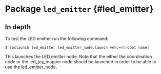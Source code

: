 # Package `led_emitter` {#led_emitter}

<move-here src='#led_emitter-autogenerated'/>

## In depth

To test the LED emitter run the following command:

    $ roslaunch led_emitter led_emitter_node.launch veh:=![robot name]

This launches the LED emitter node. Note that the either the coordination node or the led_joy_mapper node should be launched in order to be able to use the led_emitter_node. 
